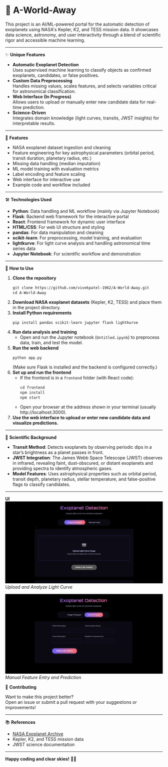 # 🌌 A-World-Away

This project is an AI/ML-powered portal for the automatic detection of exoplanets using NASA's Kepler, K2, and TESS mission data. It showcases data science, astronomy, and user interactivity through a blend of scientific rigor and accessible machine learning.

---

✨ **Unique Features**

- **Automatic Exoplanet Detection**  
  Uses supervised machine learning to classify objects as confirmed exoplanets, candidates, or false positives.
- **Custom Data Preprocessing**  
  Handles missing values, scales features, and selects variables critical for astronomical classification.
- **Web Interface (In Progress)**  
  Allows users to upload or manually enter new candidate data for real-time prediction.
- **Science-Driven**  
  Integrates domain knowledge (light curves, transits, JWST insights) for interpretable results.

---

🚀 **Features**

- NASA exoplanet dataset ingestion and cleaning  
- Feature engineering for key astrophysical parameters (orbital period, transit duration, planetary radius, etc.)
- Missing data handling (median imputation)
- ML model training with evaluation metrics  
- Label encoding and feature scaling  
- Web interface for interactive use  
- Example code and workflow included

---

🛠️ **Technologies Used**

- **Python**: Data handling and ML workflow (mainly via Jupyter Notebook)
- **Flask**: Backend web framework for the interactive portal
- **React**: Frontend framework for dynamic user interface
- **HTML/CSS**: For web UI structure and styling
- **pandas**: For data manipulation and cleaning
- **scikit-learn**: For preprocessing, model training, and evaluation
- **lightkurve**: For light curve analysis and handling astronomical time series data
- **Jupyter Notebook**: For scientific workflow and demonstration

---

📖 **How to Use**

1. **Clone the repository**
    ```
    git clone https://github.com/vivekpatel-1962/A-World-Away.git
    cd A-World-Away
    ```
2. **Download NASA exoplanet datasets** (Kepler, K2, TESS) and place them in the project directory.
3. **Install Python requirements**
    ```
    pip install pandas scikit-learn jupyter flask lightkurve
    ```
4. **Run data analysis and training**
    - Open and run the Jupyter notebook (`Untitled.ipynb`) to preprocess data, train, and test the model.
5. **Run the web backend**
    ```
    python app.py
    ```
    (Make sure Flask is installed and the backend is configured correctly.)
6. **Set up and run the frontend**
    - If the frontend is in a `frontend` folder (with React code):
        ```
        cd frontend
        npm install
        npm start
        ```
    - Open your browser at the address shown in your terminal (usually http://localhost:3000).
7. **Use the web interface to upload or enter new candidate data and visualize predictions.**

---

🔬 **Scientific Background**

- **Transit Method**: Detects exoplanets by observing periodic dips in a star’s brightness as a planet passes in front.
- **JWST Integration**: The James Webb Space Telescope (JWST) observes in infrared, revealing faint, dust-obscured, or distant exoplanets and providing spectra to identify atmospheric gases.
- **Model Features**: Uses astrophysical properties such as orbital period, transit depth, planetary radius, stellar temperature, and false-positive flags to classify candidates.

---

**UI**
![Exoplanet Detection UI Screenshot](./image.png)
*Upload and Analyze Light Curve*

![Manual Entry Screenshot](./manual.png)
*Manual Feature Entry and Prediction*



🤝 **Contributing**

Want to make this project better?  
Open an issue or submit a pull request with your suggestions or improvements!

---

📚 **References**

- [NASA Exoplanet Archive](https://exoplanetarchive.ipac.caltech.edu/)
- Kepler, K2, and TESS mission data
- JWST science documentation

---

**Happy coding and clear skies!** 🚀🔭

